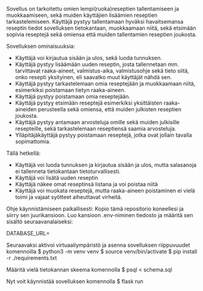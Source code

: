 Sovellus on tarkoitettu omien lempi(ruoka)reseptien tallentamiseen ja muokkaamiseen, sekä muiden käyttäjien lisäämien reseptien tarkastelemiseen. Käyttäjä pystyy tallentamaan hyväksi havaitsemansa reseptin tiedot sovelluksen tietokantaan,
muokkaamaan niitä, sekä etsimään sopivia reseptejä sekä omiensa että muiden tallentamien reseptien joukosta. 

Sovelluksen ominaisuuksia:
- Käyttäjä voi kirjautua sisään ja ulos, sekä luoda tunnuksen.
- Käyttäjä pystyy lisäämään uuden reseptin, josta tallennetaan mm. tarvittavat raaka-aineet, valmistus-aika, valmistusohje sekä tieto siitä, onko resepti yksityinen, eli saavatko muut käyttäjät nähdä sen.
- Käyttäjä pystyy tarkastelemaan omia reseptejään ja muokkaamaan niitä, esimerkiksi poistamaan tietyn raaka-aineen.
- Käyttäjä pystyy poistamaan omia reseptejään.
- Käyttäjä pystyy etsimään reseptejä esimerkiksi yksittäisten raaka-aineiden perusteella sekä omiensa, että muiden julkisten reseptien joukosta.
- Käyttäjä pystyy antamaan arvosteluja omille sekä muiden julkisille resepteille, sekä tarkastelemaan reseptiensä saamia arvosteluja.
- Ylläpitäjäkäyttäjä pystyy poistamaan reseptejä, jotka ovat jollain tavalla sopimattomia.

Tällä hetkellä:
- Käyttäjä voi luoda tunnuksen ja kirjautua sisään ja ulos, mutta salasanoja ei tallenneta tietokantaan tietoturvallisesti.
- Käyttäjä voi lisätä uuden reseptin
- Käyttäjä näkee omat reseptinsä listana ja voi poistaa niitä
- Käyttäjä voi muokata reseptejä, mutta raaka-aineen poistaminen ei vielä toimi ja vajaat syötteet aiheuttavat virheitä.

Ohje käynnistämiseen paikallisesti:
Kopio tämä repositorio koneellesi ja siirry sen juurikansioon. Luo kansioon .env-niminen tiedosto ja määritä sen sisältö seuraavanalaiseksi: 

DATABASE_URL=<tietokannan-paikallinen-osoite>

Seuraavaksi aktivoi virtuaaliympäristö ja asenna sovelluksen riippuvuudet komennoilla
$ python3 -m venv venv
$ source venv/bin/activate
$ pip install -r ./requirements.txt

Määritä vielä tietokannan skeema komennolla
$ psql < schema.sql

Nyt voit käynnistää sovelluksen komennolla
$ flask run
